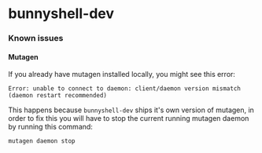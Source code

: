 # bunnyshell-dev

### Known issues

#### Mutagen

If you already have mutagen installed locally, you might see this error:

```
Error: unable to connect to daemon: client/daemon version mismatch (daemon restart recommended)
```

This happens because `bunnyshell-dev` ships it's own version of mutagen, in order to fix this you will have to stop the current running mutagen daemon by running this command:

```
mutagen daemon stop
```
